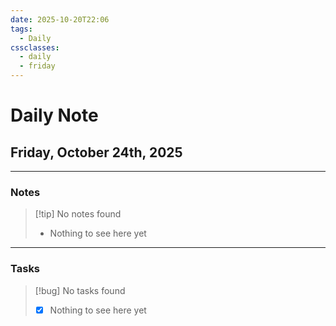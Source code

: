 ```yaml
---
date: 2025-10-20T22:06
tags:
  - Daily
cssclasses:
  - daily
  - friday
---
```


# Daily Note
## Friday, October 24th, 2025

***

### Notes

> [!tip] No notes found
> - Nothing to see here yet

***

### Tasks

> [!bug] No tasks found
> - [x] Nothing to see here yet